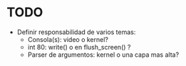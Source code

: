 # TODO #

- Definir responsabilidad de varios temas:
  * Consola(s): video o kernel?
  * int 80: write() o en flush\_screen() ?
  * Parser de argumentos: kernel o una capa mas alta?